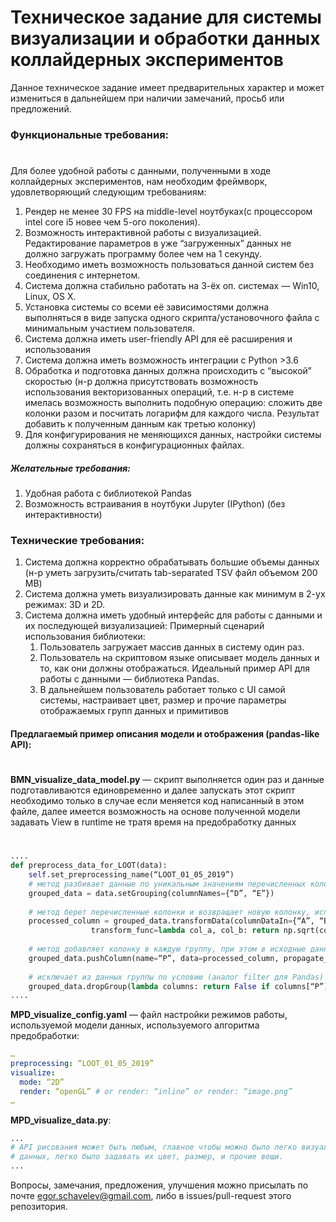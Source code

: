 # Техническое задание для системы визуализации и обработки данных коллайдерных экспериментов

Данное техническое задание имеет предварительных характер и может измениться в дальнейшем при наличии замечаний, просьб или предложений.

### Функциональные требования:
#

Для более удобной работы с данными, полученными в ходе коллайдерных экспериментов, нам необходим фреймворк, удовлетворяющий следующим требованиям:
1. Рендер не менее 30 FPS на middle-level ноутбуках(с процессором intel core i5 новее чем 5-ого поколения).
2. Возможность интерактивной работы с визуализацией. Редактирование параметров в уже “загруженных” данных не должно загружать программу более чем на 1 секунду.
3. Необходимо иметь возможность пользоваться данной систем без соединения с интернетом.
4. Система должна стабильно работать на 3-ёх оп. системах — Win10, Linux, OS X.
5. Установка системы со всеми её зависимостями должна выполняться в виде запуска одного скрипта/установочного файла с минимальным участием пользователя.
6. Система должна иметь user-friendly API для её расширения и использования
7. Система должна иметь возможность интеграции с Python >3.6
8. Обработка и подготовка данных должна происходить с “высокой” скоростью (н-р должна присутствовать возможность использования векторизованных операций, т.е. н-р в системе имелась возможность выполнить подобную операцию: сложить две колонки разом и посчитать логарифм для каждого числа. Результат добавить к полученным данным как третью колонку)
9. Для конфигурирования не меняющихся данных, настройки системы должны сохраняться в конфигурационных файлах.
##### Желательные требования:

1. Удобная работа с библиотекой Pandas
2. Возможность встраивания в ноутбуки Jupyter (IPython) (без интерактивности)

### Технические требования:

1. Система должна корректно обрабатывать большие объемы данных (н-р уметь загрузить/считать tab-separated TSV файл объемом 200 MB)
2. Система должна уметь визуализировать данные как минимум в 2-ух режимах: 3D и 2D.
3. Система должна иметь удобный интерфейс для работы с данными и их последующей визуализацией:
    Примерный сценарий использования библиотеки:
    1. Пользователь загружает массив данных в систему один раз.
    2. Пользователь на скриптовом языке описывает модель данных и то, как они должны отображаться. Идеальный пример API для работы с данными — библиотека Pandas.
    3. В дальнейшем пользователь работает только с UI самой системы, настраивает цвет, размер и прочие параметры отображаемых групп данных и примитивов

#### Предлагаемый пример описания модели и отображения (pandas-like API):
#
**BMN_visualize_data_model.py** — скрипт выполняется один раз и данные подготавливаются единовременно и далее запускать этот скрипт необходимо только в случае если меняется код написанный в этом файле, далее имеется возможность на основе полученной модели задавать View в runtime не тратя время на предобработку данных
#
```py
....
def preprocess_data_for_LOOT(data):
    self.set_preprocessing_name(“LOOT_01_05_2019”)
    # метод разбивает данные по уникальным значениям перечисленных колонок (см. groupby Pandas)
    grouped_data = data.setGrouping(columnNames={“D”, “E”})
    
    # метод берет перечисленные колонки и возвращает новую колонку, используя векторизованные операции numpy
    processed_column = grouped_data.transformData(columnDataIn={“A”, “B”},
                  transform_func=lambda col_a, col_b: return np.sqrt(col_a.values**2 + col_b.values**4))
    
    # метод добавляет колонку в каждую группу, при этом в исходные данные колонка тоже попадает (т.к. propagate=True)
    grouped_data.pushColumn(name=“P”, data=processed_column, propagate_to_root=True)
    
    # исключает из данных группы по условию (аналог filter для Pandas)
    grouped_data.dropGroup(lambda columns: return False if columns[“P”].mean() < 10 else True)
....
```

**MPD_visualize_config.yaml** — файл настройки режимов работы, используемой модели данных, используемого алгоритма предобработки:
```yaml
…
preprocessing: “LOOT_01_05_2019”
visualize: 
  mode: “2D”
  render: “openGL” # or render: “inline” or render: “image.png”
…
```

**MPD_visualize_data.py**:
```py
...
# API рисования может быть любым, главное чтобы можно было легко визуализировать точки, линии, и исходя из модели
# данных, легко было задавать их цвет, размер, и прочие вещи.
...
```

Вопросы, замечания, предложения, улучшения можно присылать по почте egor.schavelev@gmail.com, либо в issues/pull-request этого репозитория.
